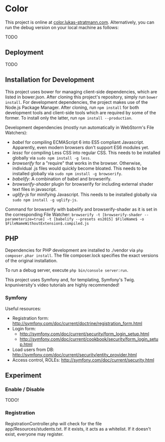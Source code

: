 # Color

This project is online at [color.lukas-stratmann.com](http://color.lukas-stratmann.com).
Alternatively, you can run the debug version on your local machine as follows:

TODO


## Deployment

TODO


## Installation for Development

This project uses bower for managing client-side dependencies, which are listed in bower.json. After cloning this project's repository, simply run `bower install`.
For development dependencies, the project makes use of the Node.js Package Manager. After cloning, run `npm install` for both development tools and client-side tools which are required by some of the former. To install only the latter, run `npm install --production`.

Development dependencies (mostly run automatically in WebStorm's File Watchers):

- *babel* for compiling ECMAScript 6 into ES5 compliant Javascript. Apparently, even modern browsers don't support ES6 modules yet.
- *lessc* for compiling Less CSS into regular CSS. This needs to be installed globally via `sudo npm install -g less`.
- *browserify* for a "require" that works in the browser. Otherwise, individual .js files would quickly become bloated. This needs to be installed globally via `sudo npm install -g browserify`.
- *babelify*: A combination of babel and browserify.
- *browserify-shader* plugin for browserify for including external shader text files in javascript.
- *uglify-js* for minifying Javascript. This needs to be installed globally via `sudo npm install -g uglify-js`.

Command for browserify with babelify and browserify-shader as it is set in the corresponding File Watcher:
`browserify -t [browserify-shader --parameterize=true] -t [babelify --presets es2015] $FileName$ -o $FileNameWithoutExtension$.compiled.js`


## PHP

Dependencies for PHP development are installed to ./vendor via `php composer.phar install`.
The file composer.lock specifies the exact versions of the original installation.

To run a debug server, execute `php bin/console server:run`.

This project uses Symfony and, for templating, Symfony's Twig. knpuniversity's video tutorials are highly recommended!

### Symfony

Useful resources:
- Registration form: http://symfony.com/doc/current/doctrine/registration_form.html
- Login form:
  - http://symfony.com/doc/current/security/form_login_setup.html
  - http://symfony.com/doc/current/cookbook/security/form_login_setup.html
- Load users from DB: http://symfony.com/doc/current/security/entity_provider.html
- Access control, ROLEs: http://symfony.com/doc/current/security.html


## Experiment

### Enable / Disable
TODO!

### Registration

RegistrationController.php will check for the file app/Resources/students.txt.
If it exists, it acts as a whitelist. If it doesn't exist, everyone may register.

